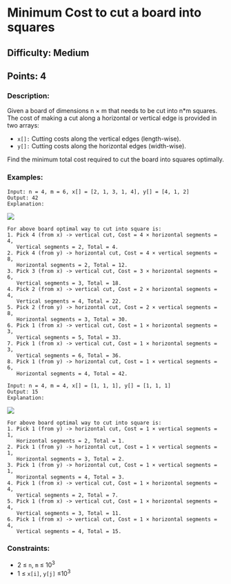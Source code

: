 # Minimum Cost to cut a board into squares
## Difficulty: Medium
## Points: 4
### Description:
Given a board of dimensions n × m that needs to be cut into n*m squares. The cost of making a cut along a horizontal or vertical edge is provided in two arrays:

- `x[]:` Cutting costs along the vertical edges (length-wise).
- `y[]:` Cutting costs along the horizontal edges (width-wise).

Find the minimum total cost required to cut the board into squares optimally.

### Examples:
```
Input: n = 4, m = 6, x[] = [2, 1, 3, 1, 4], y[] = [4, 1, 2]
Output: 42
Explanation:
```
<img src="https://media.geeksforgeeks.org/img-practice/board-1646284249.png"><br>
```
For above board optimal way to cut into square is: 
1. Pick 4 (from x) -> vertical cut, Cost = 4 × horizontal segments = 4,
   Vertical segments = 2, Total = 4.
2. Pick 4 (from y) -> horizontal cut, Cost = 4 × vertical segments = 8,
   Horizontal segments = 2, Total = 12.
3. Pick 3 (from x) -> vertical cut, Cost = 3 × horizontal segments = 6,
   Vertical segments = 3, Total = 18. 
4. Pick 2 (from x) -> vertical cut, Cost = 2 × horizontal segments = 4,
   Vertical segments = 4, Total = 22.
5. Pick 2 (from y) -> horizontal cut, Cost = 2 × vertical segments = 8,
   Horizontal segments = 3, Total = 30.
6. Pick 1 (from x) -> vertical cut, Cost = 1 × horizontal segments = 3,
   Vertical segments = 5, Total = 33.
7. Pick 1 (from x) -> vertical cut, Cost = 1 × horizontal segments = 3,
   Vertical segments = 6, Total = 36.
8. Pick 1 (from y) -> horizontal cut, Cost = 1 × vertical segments = 6,
   Horizontal segments = 4, Total = 42.
```
```
Input: n = 4, m = 4, x[] = [1, 1, 1], y[] = [1, 1, 1]
Output: 15
Explanation: 
```
<img src="https://media.geeksforgeeks.org/img-practice/board-1646284249-1661926688.png"><br>
```
For above board optimal way to cut into square is: 
1. Pick 1 (from y) -> horizontal cut, Cost = 1 × vertical segments = 1,
   Horizontal segments = 2, Total = 1.
2. Pick 1 (from y) -> horizontal cut, Cost = 1 × vertical segments = 1,
   Horizontal segments = 3, Total = 2.
3. Pick 1 (from y) -> horizontal cut, Cost = 1 × vertical segments = 1,
   Horizontal segments = 4, Total = 3.
4. Pick 1 (from x) -> vertical cut, Cost = 1 × horizontal segments = 4,
   Vertical segments = 2, Total = 7.
5. Pick 1 (from x) -> vertical cut, Cost = 1 × horizontal segments = 4,
   Vertical segments = 3, Total = 11.
6. Pick 1 (from x) -> vertical cut, Cost = 1 × horizontal segments = 4,
   Vertical segments = 4, Total = 15.
```
### Constraints:
- 2 ≤ `n`, `m` ≤ 10<sup>3</sup>
- 1 ≤ `x[i]`, `y[j]` ≤10<sup>3</sup>